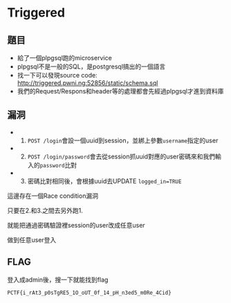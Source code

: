 # Triggered

## 題目

- 給了一個plpgsql跑的microservice
- plpgsql不是一般的SQL，是postgresql搞出的一個語言
- 找一下可以發現source code: http://triggered.pwni.ng:52856/static/schema.sql
- 我們的Request/Respons和header等的處理都會先經過plpgsql才進到資料庫

## 漏洞

- 1. `POST /login`會設一個uuid到session，並綁上參數`username`指定的user
- 2. `POST /login/password`會去從session抓uuid對應的user密碼來和我們輸入的`password`比對
- 3. 密碼比對相同後，會根據uuid去UPDATE `logged_in=TRUE`

這邊存在一個Race condition漏洞

只要在2.和3.之間去另外跑1.

就能把通過密碼驗證裡session的user改成任意user

做到任意user登入

## FLAG

登入成admin後，搜一下就能找到flag

`PCTF{i_rAt3_p0sTgRE5_1O_oUT_0f_14_pH_n3ed5_m0Re_4Cid}`
